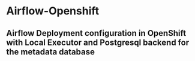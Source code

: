 # Airflow-Openshift

## Airflow Deployment configuration in OpenShift with Local Executor and Postgresql backend for the metadata database